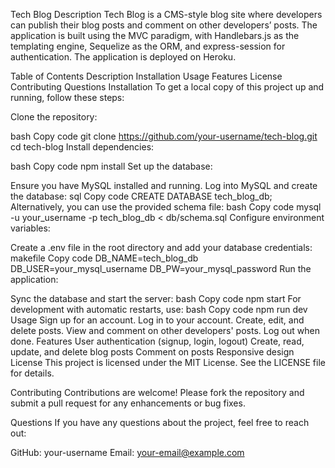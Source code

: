 Tech Blog
Description
Tech Blog is a CMS-style blog site where developers can publish their blog posts and comment on other developers’ posts. The application is built using the MVC paradigm, with Handlebars.js as the templating engine, Sequelize as the ORM, and express-session for authentication. The application is deployed on Heroku.

Table of Contents
Description
Installation
Usage
Features
License
Contributing
Questions
Installation
To get a local copy of this project up and running, follow these steps:

Clone the repository:

bash
Copy code
git clone https://github.com/your-username/tech-blog.git
cd tech-blog
Install dependencies:

bash
Copy code
npm install
Set up the database:

Ensure you have MySQL installed and running.
Log into MySQL and create the database:
sql
Copy code
CREATE DATABASE tech_blog_db;
Alternatively, you can use the provided schema file:
bash
Copy code
mysql -u your_username -p tech_blog_db < db/schema.sql
Configure environment variables:

Create a .env file in the root directory and add your database credentials:
makefile
Copy code
DB_NAME=tech_blog_db
DB_USER=your_mysql_username
DB_PW=your_mysql_password
Run the application:

Sync the database and start the server:
bash
Copy code
npm start
For development with automatic restarts, use:
bash
Copy code
npm run dev
Usage
Sign up for an account.
Log in to your account.
Create, edit, and delete posts.
View and comment on other developers' posts.
Log out when done.
Features
User authentication (signup, login, logout)
Create, read, update, and delete blog posts
Comment on posts
Responsive design
License
This project is licensed under the MIT License. See the LICENSE file for details.

Contributing
Contributions are welcome! Please fork the repository and submit a pull request for any enhancements or bug fixes.

Questions
If you have any questions about the project, feel free to reach out:

GitHub: your-username
Email: your-email@example.com
